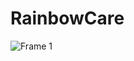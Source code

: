 # RainbowCare


![Frame 1](https://github.com/Joanna-Victoria/RainbowCare/assets/78940661/b80aec7c-9504-4f48-8499-c800af84c500)
